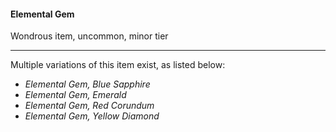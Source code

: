 #### Elemental Gem

Wondrous item, uncommon, minor tier

---

Multiple variations of this item exist, as listed below:

- *Elemental Gem, Blue Sapphire*
- *Elemental Gem, Emerald*
- *Elemental Gem, Red Corundum*
- *Elemental Gem, Yellow Diamond*



